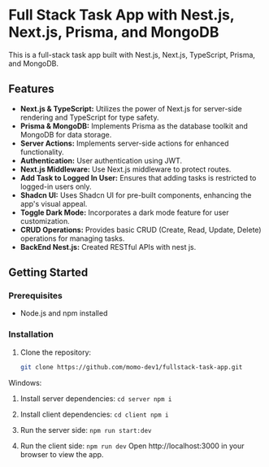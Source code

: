 # Full Stack Task App with Nest.js, Next.js, Prisma, and MongoDB

This is a full-stack task app built with Nest.js, Next.js, TypeScript, Prisma, and MongoDB.
## Features

- **Next.js & TypeScript:** Utilizes the power of Next.js for server-side rendering and TypeScript for type safety.
- **Prisma & MongoDB:** Implements Prisma as the database toolkit and MongoDB for data storage.
- **Server Actions:** Implements server-side actions for enhanced functionality.
- **Authentication:** User authentication using JWT.
- **Next.js Middleware:** Use Next.js middleware to protect routes.
- **Add Task to Logged In User:** Ensures that adding tasks is restricted to logged-in users only.
- **Shadcn UI:** Uses Shadcn UI for pre-built components, enhancing the app's visual appeal.
- **Toggle Dark Mode:** Incorporates a dark mode feature for user customization.
- **CRUD Operations:** Provides basic CRUD (Create, Read, Update, Delete) operations for managing tasks.
- **BackEnd Nest.js:** Created RESTful APIs with nest js.

## Getting Started

### Prerequisites

- Node.js and npm installed

### Installation

1. Clone the repository:

   ```bash
   git clone https://github.com/momo-dev1/fullstack-task-app.git
   ```

Windows:

1. Install server dependencies:
   `cd server npm i`

2. Install client dependencies:
   `cd client npm i`

3. Run the server side:
   `npm run start:dev`

4. Run the client side:
   `npm run dev`
   Open http://localhost:3000 in your browser to view the app.